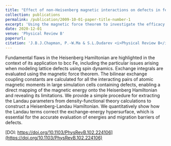```yaml
---
title: "Effect of non-Heisenberg magnetic interactions on defects in ferromagnetic iron"
collection: publications
permalink: /publication/2009-10-01-paper-title-number-1
excerpt: 'Using the magnetic force theorem to investigate the efficacy of Magnetic Hamiltonians'
date: 2020-12-01
venue: 'Physical Review B'
paperurl: 
citation: 'J.B.J.Chapman, P.-W.Ma & S.L.Dudarev <i>Physical Review B</i>. 102, 224106 (2020).'
---
```


Fundamental flaws in the Heisenberg Hamiltonian are highlighted in the context of its application to bcc Fe, including the particular issues arising when modeling lattice defects using spin dynamics. Exchange integrals are evaluated using the magnetic force theorem. The bilinear exchange coupling constants are calculated for all the interacting pairs of atomic magnetic moments in large simulation cells containing defects, enabling a direct mapping of the magnetic energy onto the Heisenberg Hamiltonian and revealing its limitations. We provide a simple procedure for extracting the Landau parameters from density-functional theory calculations to construct a Heisenberg-Landau Hamiltonian. We quantitatively show how the Landau terms correct the exchange-energy hypersurface, which is essential for the accurate evaluation of energies and migration barriers of defects.

[DOI: https://doi.org/10.1103/PhysRevB.102.224106](https://doi.org/10.1103/PhysRevB.102.224106)
